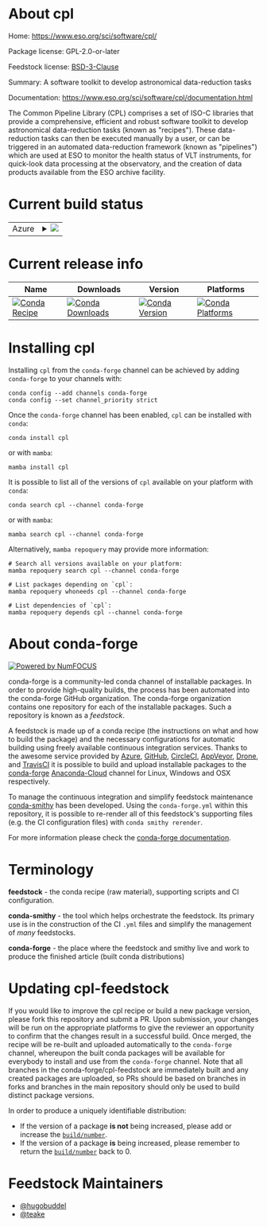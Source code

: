 About cpl
=========

Home: https://www.eso.org/sci/software/cpl/

Package license: GPL-2.0-or-later

Feedstock license: [BSD-3-Clause](https://github.com/conda-forge/cpl-feedstock/blob/main/LICENSE.txt)

Summary: A software toolkit to develop astronomical data-reduction tasks

Documentation: https://www.eso.org/sci/software/cpl/documentation.html

The Common Pipeline Library (CPL) comprises a set of ISO-C libraries
that provide a comprehensive, efficient and robust software toolkit
to develop astronomical data-reduction tasks (known as "recipes").
These data-reduction tasks can then be executed manually by a user,
or can be triggered in an automated data-reduction framework (known
as "pipelines") which are used at ESO to monitor the health status
of VLT instruments, for quick-look data processing at the observatory,
and the creation of data products available from the ESO archive facility.


Current build status
====================


<table>
    
  <tr>
    <td>Azure</td>
    <td>
      <details>
        <summary>
          <a href="https://dev.azure.com/conda-forge/feedstock-builds/_build/latest?definitionId=15635&branchName=main">
            <img src="https://dev.azure.com/conda-forge/feedstock-builds/_apis/build/status/cpl-feedstock?branchName=main">
          </a>
        </summary>
        <table>
          <thead><tr><th>Variant</th><th>Status</th></tr></thead>
          <tbody><tr>
              <td>linux_64</td>
              <td>
                <a href="https://dev.azure.com/conda-forge/feedstock-builds/_build/latest?definitionId=15635&branchName=main">
                  <img src="https://dev.azure.com/conda-forge/feedstock-builds/_apis/build/status/cpl-feedstock?branchName=main&jobName=linux&configuration=linux_64_" alt="variant">
                </a>
              </td>
            </tr>
          </tbody>
        </table>
      </details>
    </td>
  </tr>
</table>

Current release info
====================

| Name | Downloads | Version | Platforms |
| --- | --- | --- | --- |
| [![Conda Recipe](https://img.shields.io/badge/recipe-cpl-green.svg)](https://anaconda.org/conda-forge/cpl) | [![Conda Downloads](https://img.shields.io/conda/dn/conda-forge/cpl.svg)](https://anaconda.org/conda-forge/cpl) | [![Conda Version](https://img.shields.io/conda/vn/conda-forge/cpl.svg)](https://anaconda.org/conda-forge/cpl) | [![Conda Platforms](https://img.shields.io/conda/pn/conda-forge/cpl.svg)](https://anaconda.org/conda-forge/cpl) |

Installing cpl
==============

Installing `cpl` from the `conda-forge` channel can be achieved by adding `conda-forge` to your channels with:

```
conda config --add channels conda-forge
conda config --set channel_priority strict
```

Once the `conda-forge` channel has been enabled, `cpl` can be installed with `conda`:

```
conda install cpl
```

or with `mamba`:

```
mamba install cpl
```

It is possible to list all of the versions of `cpl` available on your platform with `conda`:

```
conda search cpl --channel conda-forge
```

or with `mamba`:

```
mamba search cpl --channel conda-forge
```

Alternatively, `mamba repoquery` may provide more information:

```
# Search all versions available on your platform:
mamba repoquery search cpl --channel conda-forge

# List packages depending on `cpl`:
mamba repoquery whoneeds cpl --channel conda-forge

# List dependencies of `cpl`:
mamba repoquery depends cpl --channel conda-forge
```


About conda-forge
=================

[![Powered by
NumFOCUS](https://img.shields.io/badge/powered%20by-NumFOCUS-orange.svg?style=flat&colorA=E1523D&colorB=007D8A)](https://numfocus.org)

conda-forge is a community-led conda channel of installable packages.
In order to provide high-quality builds, the process has been automated into the
conda-forge GitHub organization. The conda-forge organization contains one repository
for each of the installable packages. Such a repository is known as a *feedstock*.

A feedstock is made up of a conda recipe (the instructions on what and how to build
the package) and the necessary configurations for automatic building using freely
available continuous integration services. Thanks to the awesome service provided by
[Azure](https://azure.microsoft.com/en-us/services/devops/), [GitHub](https://github.com/),
[CircleCI](https://circleci.com/), [AppVeyor](https://www.appveyor.com/),
[Drone](https://cloud.drone.io/welcome), and [TravisCI](https://travis-ci.com/)
it is possible to build and upload installable packages to the
[conda-forge](https://anaconda.org/conda-forge) [Anaconda-Cloud](https://anaconda.org/)
channel for Linux, Windows and OSX respectively.

To manage the continuous integration and simplify feedstock maintenance
[conda-smithy](https://github.com/conda-forge/conda-smithy) has been developed.
Using the ``conda-forge.yml`` within this repository, it is possible to re-render all of
this feedstock's supporting files (e.g. the CI configuration files) with ``conda smithy rerender``.

For more information please check the [conda-forge documentation](https://conda-forge.org/docs/).

Terminology
===========

**feedstock** - the conda recipe (raw material), supporting scripts and CI configuration.

**conda-smithy** - the tool which helps orchestrate the feedstock.
                   Its primary use is in the construction of the CI ``.yml`` files
                   and simplify the management of *many* feedstocks.

**conda-forge** - the place where the feedstock and smithy live and work to
                  produce the finished article (built conda distributions)


Updating cpl-feedstock
======================

If you would like to improve the cpl recipe or build a new
package version, please fork this repository and submit a PR. Upon submission,
your changes will be run on the appropriate platforms to give the reviewer an
opportunity to confirm that the changes result in a successful build. Once
merged, the recipe will be re-built and uploaded automatically to the
`conda-forge` channel, whereupon the built conda packages will be available for
everybody to install and use from the `conda-forge` channel.
Note that all branches in the conda-forge/cpl-feedstock are
immediately built and any created packages are uploaded, so PRs should be based
on branches in forks and branches in the main repository should only be used to
build distinct package versions.

In order to produce a uniquely identifiable distribution:
 * If the version of a package **is not** being increased, please add or increase
   the [``build/number``](https://docs.conda.io/projects/conda-build/en/latest/resources/define-metadata.html#build-number-and-string).
 * If the version of a package **is** being increased, please remember to return
   the [``build/number``](https://docs.conda.io/projects/conda-build/en/latest/resources/define-metadata.html#build-number-and-string)
   back to 0.

Feedstock Maintainers
=====================

* [@hugobuddel](https://github.com/hugobuddel/)
* [@teake](https://github.com/teake/)

